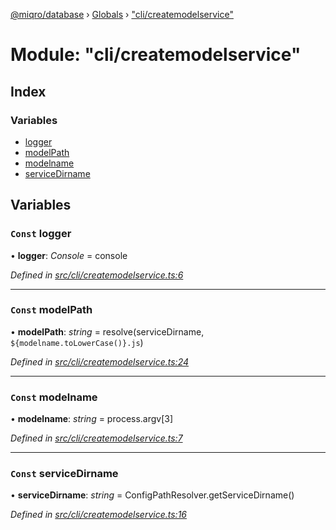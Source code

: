 [@miqro/database](../README.md) › [Globals](../globals.md) › ["cli/createmodelservice"](_cli_createmodelservice_.md)

# Module: "cli/createmodelservice"

## Index

### Variables

* [logger](_cli_createmodelservice_.md#const-logger)
* [modelPath](_cli_createmodelservice_.md#const-modelpath)
* [modelname](_cli_createmodelservice_.md#const-modelname)
* [serviceDirname](_cli_createmodelservice_.md#const-servicedirname)

## Variables

### `Const` logger

• **logger**: *Console* = console

*Defined in [src/cli/createmodelservice.ts:6](https://github.com/claukers/miqro-sequelize/blob/4b86ec0/src/cli/createmodelservice.ts#L6)*

___

### `Const` modelPath

• **modelPath**: *string* = resolve(serviceDirname, `${modelname.toLowerCase()}.js`)

*Defined in [src/cli/createmodelservice.ts:24](https://github.com/claukers/miqro-sequelize/blob/4b86ec0/src/cli/createmodelservice.ts#L24)*

___

### `Const` modelname

• **modelname**: *string* = process.argv[3]

*Defined in [src/cli/createmodelservice.ts:7](https://github.com/claukers/miqro-sequelize/blob/4b86ec0/src/cli/createmodelservice.ts#L7)*

___

### `Const` serviceDirname

• **serviceDirname**: *string* = ConfigPathResolver.getServiceDirname()

*Defined in [src/cli/createmodelservice.ts:16](https://github.com/claukers/miqro-sequelize/blob/4b86ec0/src/cli/createmodelservice.ts#L16)*
